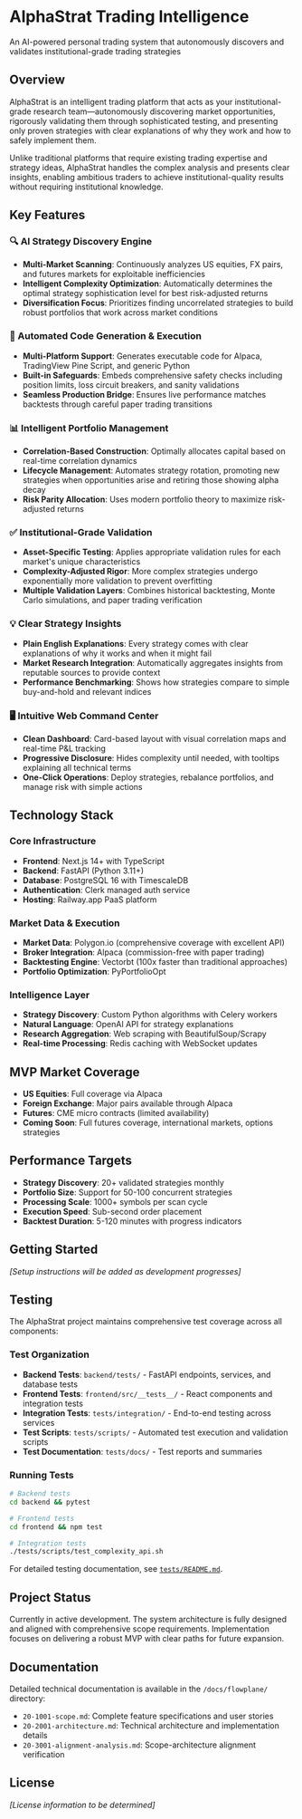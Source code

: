 # AlphaStrat Trading Intelligence
An AI-powered personal trading system that autonomously discovers and validates institutional-grade trading strategies

## Overview
AlphaStrat is an intelligent trading platform that acts as your institutional-grade research team—autonomously discovering market opportunities, rigorously validating them through sophisticated testing, and presenting only proven strategies with clear explanations of why they work and how to safely implement them.

Unlike traditional platforms that require existing trading expertise and strategy ideas, AlphaStrat handles the complex analysis and presents clear insights, enabling ambitious traders to achieve institutional-quality results without requiring institutional knowledge.

## Key Features

### 🔍 AI Strategy Discovery Engine
- **Multi-Market Scanning**: Continuously analyzes US equities, FX pairs, and futures markets for exploitable inefficiencies
- **Intelligent Complexity Optimization**: Automatically determines the optimal strategy sophistication level for best risk-adjusted returns
- **Diversification Focus**: Prioritizes finding uncorrelated strategies to build robust portfolios that work across market conditions

### 🚀 Automated Code Generation & Execution
- **Multi-Platform Support**: Generates executable code for Alpaca, TradingView Pine Script, and generic Python
- **Built-in Safeguards**: Embeds comprehensive safety checks including position limits, loss circuit breakers, and sanity validations
- **Seamless Production Bridge**: Ensures live performance matches backtests through careful paper trading transitions

### 📊 Intelligent Portfolio Management
- **Correlation-Based Construction**: Optimally allocates capital based on real-time correlation dynamics
- **Lifecycle Management**: Automates strategy rotation, promoting new strategies when opportunities arise and retiring those showing alpha decay
- **Risk Parity Allocation**: Uses modern portfolio theory to maximize risk-adjusted returns

### ✅ Institutional-Grade Validation
- **Asset-Specific Testing**: Applies appropriate validation rules for each market's unique characteristics
- **Complexity-Adjusted Rigor**: More complex strategies undergo exponentially more validation to prevent overfitting
- **Multiple Validation Layers**: Combines historical backtesting, Monte Carlo simulations, and paper trading verification

### 💡 Clear Strategy Insights
- **Plain English Explanations**: Every strategy comes with clear explanations of why it works and when it might fail
- **Market Research Integration**: Automatically aggregates insights from reputable sources to provide context
- **Performance Benchmarking**: Shows how strategies compare to simple buy-and-hold and relevant indices

### 🖥️ Intuitive Web Command Center
- **Clean Dashboard**: Card-based layout with visual correlation maps and real-time P&L tracking
- **Progressive Disclosure**: Hides complexity until needed, with tooltips explaining all technical terms
- **One-Click Operations**: Deploy strategies, rebalance portfolios, and manage risk with simple actions

## Technology Stack

### Core Infrastructure
- **Frontend**: Next.js 14+ with TypeScript
- **Backend**: FastAPI (Python 3.11+)
- **Database**: PostgreSQL 16 with TimescaleDB
- **Authentication**: Clerk managed auth service
- **Hosting**: Railway.app PaaS platform

### Market Data & Execution
- **Market Data**: Polygon.io (comprehensive coverage with excellent API)
- **Broker Integration**: Alpaca (commission-free with paper trading)
- **Backtesting Engine**: Vectorbt (100x faster than traditional approaches)
- **Portfolio Optimization**: PyPortfolioOpt

### Intelligence Layer
- **Strategy Discovery**: Custom Python algorithms with Celery workers
- **Natural Language**: OpenAI API for strategy explanations
- **Research Aggregation**: Web scraping with BeautifulSoup/Scrapy
- **Real-time Processing**: Redis caching with WebSocket updates

## MVP Market Coverage
- **US Equities**: Full coverage via Alpaca
- **Foreign Exchange**: Major pairs available through Alpaca
- **Futures**: CME micro contracts (limited availability)
- **Coming Soon**: Full futures coverage, international markets, options strategies

## Performance Targets
- **Strategy Discovery**: 20+ validated strategies monthly
- **Portfolio Size**: Support for 50-100 concurrent strategies
- **Processing Scale**: 1000+ symbols per scan cycle
- **Execution Speed**: Sub-second order placement
- **Backtest Duration**: 5-120 minutes with progress indicators

## Getting Started
*[Setup instructions will be added as development progresses]*

## Testing

The AlphaStrat project maintains comprehensive test coverage across all components:

### Test Organization
- **Backend Tests**: `backend/tests/` - FastAPI endpoints, services, and database tests
- **Frontend Tests**: `frontend/src/__tests__/` - React components and integration tests  
- **Integration Tests**: `tests/integration/` - End-to-end testing across services
- **Test Scripts**: `tests/scripts/` - Automated test execution and validation scripts
- **Test Documentation**: `tests/docs/` - Test reports and summaries

### Running Tests
```bash
# Backend tests
cd backend && pytest

# Frontend tests  
cd frontend && npm test

# Integration tests
./tests/scripts/test_complexity_api.sh
```

For detailed testing documentation, see [`tests/README.md`](tests/README.md).

## Project Status
Currently in active development. The system architecture is fully designed and aligned with comprehensive scope requirements. Implementation focuses on delivering a robust MVP with clear paths for future expansion.

## Documentation
Detailed technical documentation is available in the `/docs/flowplane/` directory:
- `20-1001-scope.md`: Complete feature specifications and user stories
- `20-2001-architecture.md`: Technical architecture and implementation details
- `20-3001-alignment-analysis.md`: Scope-architecture alignment verification

## License
*[License information to be determined]*